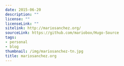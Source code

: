 ```yaml
---
date: 2015-06-20
description: ""
license: ""
licenseLink: ""
sitelink: http://mariosanchez.org/
sourceLink: https://github.com/mariobox/Hugo-Source
tags:
- personal
- blog
thumbnail: /img/mariosanchez-tn.jpg
title: mariosanchez.org
---
```

